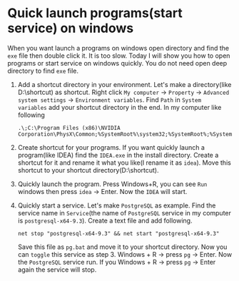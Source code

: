 # Quick launch programs(start service) on windows

When you want launch a programs on windows open directory and find the ``exe`` file then double click it.
It is too slow. Today I will show you how to open programs or start service on windows quickly. You do not 
need open deep directory to find ``exe`` file. 

1. Add a shortcut directory in your environment.
    Let's make a directory(like D:\shortcut) as shortcut. Right click ``My computer`` -> ``Property`` -> 
    ``Advanced system settings`` -> ``Environment variables``. Find ``Path`` in ``System variables`` add your
     shortcut directory in the end. In my computer like following
     ```
     .\;C:\Program Files (x86)\NVIDIA Corporation\PhysX\Common;%SystemRoot%\system32;%SystemRoot%;%SystemRoot%\System32\Wbem;%SYSTEMROOT%\System32\WindowsPowerShell\v1.0\;%JAVA_HOME%\bin;D:\shortcut
     ```
     
2. Create shortcut for your programs.
    If you want quickly launch a program(like IDEA) find the ``IDEA.exe`` in the install directory. Create a shortcut for it 
    and rename it what you like(I rename it as ``idea``). Move this shortcut to your shortcut directory(D:\shortcut).
 
3. Quickly launch the program.
    Press Windows+R, you can see ``Run`` windows then press ``idea`` -> Enter. Now the ``IDEA`` will start.
    
4. Quickly start a service.
    Let's make ``PostgreSQL`` as example. Find the service name in ``Service``(the name of ``PostgreSQL`` service in my computer
    is ``postgresql-x64-9.3``). Create a text file and add following.
    ```
    net stop "postgresql-x64-9.3" && net start "postgresql-x64-9.3"
    ```
    Save this file as ``pg.bat`` and move it to your shortcut directory. Now you can ``toggle`` this service as step 3. 
    Windows + R -> press ``pg`` -> Enter. Now the ``PostgreSQL`` service run. If you Windows + R -> press ``pg`` -> Enter again
    the service will stop.
    